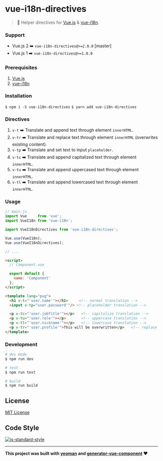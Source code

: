 # vue-i18n-directives

> :flags:  Helper directives for [Vue.js](https://vuejs.org/) & [vue-i18n](https://github.com/kazupon/vue-i18n).

### Support
* Vue.js 2 ➡️ `vue-i18n-directives@>=2.0.0` [master]
* Vue.js 1 ➡️ `vue-i18n-directives@>=1.0.0`

### Prerequisites
1. [Vue.js](https://github.com/vuejs/vue)
2. [vue-i18n](https://github.com/kazupon/vue-i18n)

### Installation
`$ npm i -S vue-i18n-directives`
`$ yarn add vue-i18n-directives`

### Directives
1. `v-t`  ➡️ Translate and append text through element `innerHTML`.
1. `v-tr` ➡️ Translate and replace text through element `innerHTML` (overwrites existing content).
2. `v-tp` ➡️ Translate and set text to input `placeholder`.
3. `v-tc` ➡️ Translate and append capitalized text through element `innerHTML`.
4. `v-tu` ➡️ Translate and append uppercased text through element `innerHTML`.
5. `v-tl` ➡️ Translate and append lowercased text through element `innerHTML`.

### Usage
```javascript
// main.js
import Vue     from 'vue';
import VueI18n from 'vue-i18n';

import VueI18nDirectives from 'vue-i18n-directives';

Vue.use(VueI18n);
Vue.use(VueI18nDirectives);

// ...
```

```html
<script>
  // Component.vue

  export default {
    name: 'Component'
  };
</script>

<template lang="pug">
  <h1 v-t="'user.name'"></h1>     <!-- normal translation -->
  <input v-tp="user.password'"/> <!-- placeholder translation -->

  <p v-tc="'user.jobTitle'"></p>   <!-- capitalize translation -->
  <p v-tu="'user.role'"></p>       <!-- uppercase translation -->
  <p v-tl="'user.nickname'"></p>   <!-- lowercase translation -->
  <p v-tr="'user.profile'">This will be overwritten</p>   <!-- replace translation -->
</template>

```

### Development

```bash
# dev mode
$ npm run dev

# test
$ npm run test

# build
$ npm run build
```

## License
[MIT License](https://github.com/ndelvalle/vue-i18n-directive/blob/master/LICENSE)

## Code Style
[![js-standard-style](https://cdn.rawgit.com/feross/standard/master/badge.svg)](http://standardjs.com)


___
**This project was built with [yeoman](http://yeoman.io/) and [generator-vue-component](https://github.com/ianaya89/generator-vue-component) ❤️**
